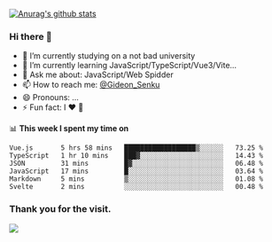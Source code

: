 [![Anurag's github stats](https://github-readme-stats.vercel.app/api?username=gideonsenku)](https://github.com/anuraghazra/github-readme-stats)
### Hi there 👋
- 🔭 I’m currently studying on a not bad university 
- 🌱 I’m currently learning JavaScript/TypeScript/Vue3/Vite...
- 💬 Ask me about: JavaScript/Web Spidder 
- 📫 How to reach me: [@Gideon_Senku](https://t.me/Gideon_Senku)
- 😄 Pronouns: ...
- ⚡ Fun fact: I ❤️ 🎵

📊 **This week I spent my time on**
<!--START_SECTION:waka-->

```text
Vue.js       5 hrs 58 mins   ██████████████████▒░░░░░░   73.25 %
TypeScript   1 hr 10 mins    ███▓░░░░░░░░░░░░░░░░░░░░░   14.43 %
JSON         31 mins         █▓░░░░░░░░░░░░░░░░░░░░░░░   06.48 %
JavaScript   17 mins         █░░░░░░░░░░░░░░░░░░░░░░░░   03.64 %
Markdown     5 mins          ▒░░░░░░░░░░░░░░░░░░░░░░░░   01.08 %
Svelte       2 mins          ░░░░░░░░░░░░░░░░░░░░░░░░░   00.48 %
```

<!--END_SECTION:waka-->


### Thank you for the visit.
![](http://profile-counter.glitch.me/gideonsenku/count.svg)
<!--
**GideonSenku/GideonSenku** is a ✨ _special_ ✨ repository because its `README.md` (this file) appears on your GitHub profile.

Here are some ideas to get you started:

- 🔭 I’m currently working on ...
- 🌱 I’m currently learning ...
- 👯 I’m looking to collaborate on ...
- 🤔 I’m looking for help with ...
- 💬 Ask me about ...
- 📫 How to reach me: ...
- 😄 Pronouns: ...
- ⚡ Fun fact: ...
-->
